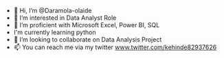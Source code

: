 - 👋 Hi, I’m @Daramola-olaide
- 👀 I’m interested in Data Analyst Role
- 🌱 I’m proficient with Microsoft Excel, Power BI, SQL
- I'm currently learning python 
- 💞️ I’m looking to collaborate on Data Analysis Project
- 📫 You can reach me via my twitter www.twitter.com/kehinde82937626

<!---
Daramola-olaide/Daramola-olaide is a ✨ special ✨ repository because its `README.md` (this file) appears on your GitHub profile.
You can click the Preview link to take a look at your changes.
--->
